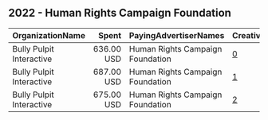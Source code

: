 ## 2022 - Human Rights Campaign Foundation 
|OrganizationName|Spent|PayingAdvertiserNames|CreativeUrls|Impressions|Genders|AgeBrackets|CountryCodes|BillingAddresses|CandidateBallotInformation|
|:---|---:|:---|:---|---:|:---|:---|:---|:---|:---|
|Bully Pulpit Interactive|636.00 USD|Human Rights Campaign Foundation|[0](https://www.snap.com/political-ads/asset/1a2e6a022a170d1f83d83a5785da8608e6bfa525ccdb246e68b54bad4453a23a?mediaType=mp4)|78,044||18-24|united states|"1445 New York Ave NW,Washington,20005,US"||
|Bully Pulpit Interactive|687.00 USD|Human Rights Campaign Foundation|[1](https://www.snap.com/political-ads/asset/f4e5dd161b1394c028891662cfe2cd6cdde40270512dd53a8c9e1e9cd07526e7?mediaType=mp4)|84,292||18-24|united states|"1445 New York Ave NW,Washington,20005,US"||
|Bully Pulpit Interactive|675.00 USD|Human Rights Campaign Foundation|[2](https://www.snap.com/political-ads/asset/e57288aaae220fb4db5af7307068434e2bd269c79ee43cbac8999e45c7296c09?mediaType=mp4)|82,772||18-24|united states|"1445 New York Ave NW,Washington,20005,US"||
